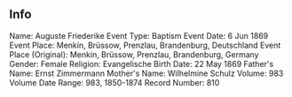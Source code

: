 ## Info

Name:	Auguste Friederike
Event Type:	Baptism
Event Date:	6 Jun 1869
Event Place: Menkin, Brüssow, Prenzlau, Brandenburg, Deutschland
Event Place (Original):	Menkin, Brüssow, Prenzlau, Brandenburg, Germany
Gender:	Female
Religion: Evangelische
Birth Date:	22 May 1869
Father's Name: Ernst Zimmermann
Mother's Name: Wilhelmine Schulz
Volume:	983
Volume Date Range: 983, 1850-1874
Record Number: 810
